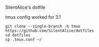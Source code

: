 SilentAlice's dotfile

tmux config worked for 3.1

```
git clone --single-branch -b tmux https://github.com/SilentAlice/dotfiles
cd dotfiles
cp .tmux.conf ~/
```
